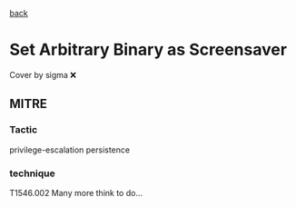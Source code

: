 [back](../index.md)
# Set Arbitrary Binary as Screensaver
Cover by sigma :x: 
## MITRE
### Tactic
privilege-escalation
persistence
### technique
T1546.002
Many more think to do...